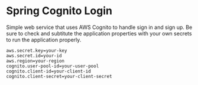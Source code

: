 # Spring Cognito Login

Simple web service that uses AWS Cognito to handle sign in and sign up.
Be sure to check and subtitute the application properties with your own secrets to run the application properly.

```.env
aws.secret.key=your-key
aws.secret.id=your-id
aws.region=your-region
cognito.user-pool-id=your-user-pool
cognito.client-id=your-client-id
cognito.client-secret=your-client-secret
```
